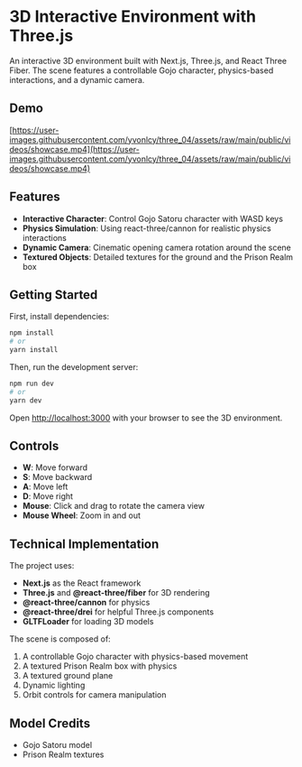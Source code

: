 # 3D Interactive Environment with Three.js

An interactive 3D environment built with Next.js, Three.js, and React Three Fiber. The scene features a controllable Gojo character, physics-based interactions, and a dynamic camera.

## Demo

[https://user-images.githubusercontent.com/yvonlcy/three_04/assets/raw/main/public/videos/showcase.mp4](https://user-images.githubusercontent.com/yvonlcy/three_04/assets/raw/main/public/videos/showcase.mp4)

## Features

- **Interactive Character**: Control Gojo Satoru character with WASD keys
- **Physics Simulation**: Using react-three/cannon for realistic physics interactions
- **Dynamic Camera**: Cinematic opening camera rotation around the scene
- **Textured Objects**: Detailed textures for the ground and the Prison Realm box

## Getting Started

First, install dependencies:

```bash
npm install
# or
yarn install
```

Then, run the development server:

```bash
npm run dev
# or
yarn dev
```

Open [http://localhost:3000](http://localhost:3000) with your browser to see the 3D environment.

## Controls

- **W**: Move forward
- **S**: Move backward
- **A**: Move left
- **D**: Move right
- **Mouse**: Click and drag to rotate the camera view
- **Mouse Wheel**: Zoom in and out

## Technical Implementation

The project uses:

- **Next.js** as the React framework
- **Three.js** and **@react-three/fiber** for 3D rendering
- **@react-three/cannon** for physics
- **@react-three/drei** for helpful Three.js components
- **GLTFLoader** for loading 3D models

The scene is composed of:

1. A controllable Gojo character with physics-based movement
2. A textured Prison Realm box with physics
3. A textured ground plane 
4. Dynamic lighting
5. Orbit controls for camera manipulation

## Model Credits

- Gojo Satoru model
- Prison Realm textures


